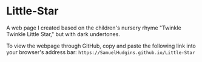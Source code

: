 # Little-Star
A web page I created based on the children's nursery rhyme "Twinkle Twinkle Little Star," but with dark undertones.

To view the webpage through GitHub, copy and paste the following link into your browser's address bar:
`https://SamuelHudgins.github.io/Little-Star`
